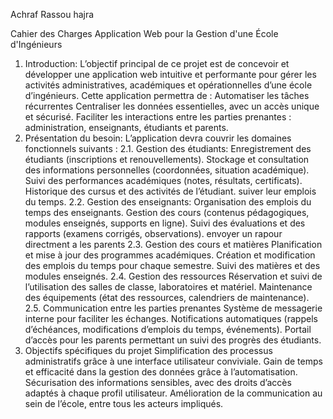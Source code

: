 Achraf Rassou hajra


Cahier des Charges 
                       Application Web pour la Gestion d'une École d'Ingénieurs
1. Introduction:
L’objectif principal de ce projet est de concevoir et développer une application web intuitive et performante pour gérer les activités administratives, académiques et opérationnelles d’une école d’ingénieurs.
Cette application permettra de :
Automatiser les tâches récurrentes
Centraliser les données essentielles, avec un accès unique et sécurisé.
Faciliter les interactions entre les parties prenantes : administration, enseignants, étudiants et parents.
2. Présentation du besoin:
L’application devra couvrir les domaines fonctionnels suivants :
2.1. Gestion des étudiants:
Enregistrement des étudiants (inscriptions et renouvellements).
Stockage et consultation des informations personnelles (coordonnées, situation académique).
Suivi des performances académiques (notes, résultats, certificats).
Historique des cursus et des activités de l’étudiant.
suiver leur emplois du temps.
2.2. Gestion des enseignants:
Organisation des emplois du temps des enseignants.
Gestion des cours (contenus pédagogiques, modules enseignés, supports en ligne).
Suivi des évaluations et des rapports (examens corrigés, observations).
envoyer un rapour directment a les parents
2.3. Gestion des cours et matières
Planification et mise à jour des programmes académiques.
Création et modification des emplois du temps pour chaque semestre.
Suivi des matières et des modules enseignés.
2.4. Gestion des ressources
Réservation et suivi de l’utilisation des salles de classe, laboratoires et matériel.
Maintenance des équipements (état des ressources, calendriers de maintenance).
2.5. Communication entre les parties prenantes
Système de messagerie interne pour faciliter les échanges.
Notifications automatiques (rappels d’échéances, modifications d’emplois du temps, événements).
Portail d’accès pour les parents permettant un suivi des progrès des étudiants.
3. Objectifs spécifiques du projet
Simplification des processus administratifs grâce à une interface utilisateur conviviale.
Gain de temps et efficacité dans la gestion des données grâce à l’automatisation.
Sécurisation des informations sensibles, avec des droits d’accès adaptés à chaque profil utilisateur.
Amélioration de la communication au sein de l’école, entre tous les acteurs impliqués.

